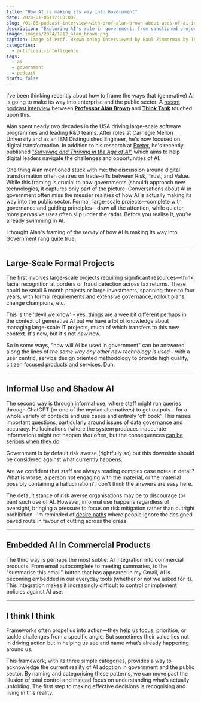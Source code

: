 ```yaml
---
title: "How AI is making its way into Government"
date: 2024-01-06T12:00:00Z
slug: /01-06-podcast-interview-with-prof-alan-brown-about-uses-of-ai-in-government/
description: "Exploring AI's role in government: from sanctioned projects to unapproved staff use, and its creeping integration into everyday tools."
image: images/2024/1212_alan_brown.png
caption: Image of Prof. Brown being interviewed by Paul Zimmerman by Think Tank
categories:
  - artificial-intelligence
tags:
  - ai
  - government
  - podcast
draft: false
---
```


I've been thinking recently about how to frame the ways that (generative) AI is going to make its way into enterprise and the public sector.  A [recent podcast interview](https://www.youtube.com/watch?v=KOyovrkEhlk&list=PLWovoZxDVoYMQJzx9zpNjeJ3UNGuCwYLt&index=6) between [**Professor Alan Brown**](https://www.alanbrown.net/) and [**Think Tank**](https://thinktankproduction.co.uk/) touched upon this.

Alan spent nearly two decades in the USA driving large-scale software programmes and leading R&D teams. After roles at Carnegie Mellon University and as an IBM Distinguished Engineer, he's now focused on digital transformation. In addition to his research at [Exeter](https://experts.exeter.ac.uk/27811-alan-brown), he's recently published [_"Surviving and Thriving in the Age of AI"_](https://surviveaibook.com/) which aims to help digital leaders navigate the challenges and opportunities of AI.

One thing Alan mentioned stuck with me: the discussion around digital transformation often centres on trade-offs between Risk, Trust, and Value. While this framing is crucial to how governments (should) approach new technologies, it captures only part of the picture. Conversations about AI in government often miss the messier realities of how AI is actually making its way into the public sector. Formal, large-scale projects—complete with governance and guiding principles—draw all the attention, while quieter, more pervasive uses often slip under the radar. Before you realise it, you’re already swimming in AI.

I thought Alan's framing of the _reality_ of how AI is making its way into Government rang quite true.

---

## Large-Scale Formal Projects

The first involves large-scale projects requiring significant resources—think facial recognition at borders or fraud detection across tax returns. These could be small 6 month projects or large investments, spanning three to four years, with formal requirements and extensive governance, rollout plans, change champions, etc. 

This is the 'devil we know' - yes, things are a wee bit different perhaps in the context of generative AI but we have a lot of knowledge about managing large-scale IT projects, much of which transfers to this new context. It's new, but it's not _new_ new.

So in some ways, "how will AI be used in government" can be answered along the lines of _the same way any other new technology is used_ - with a user centric, service design oriented methodology to provide high quality, citizen focused products and services. Duh.

---

## Informal Use and Shadow AI

The second way is through informal use, where staff might run queries through ChatGPT (or one of the myriad alternatives) to get outputs - for a whole variety of contexts and use cases and entirely 'off book'. This raises important questions, particularly around issues of data governance and accuracy. Hallucinations (where the system produces inaccurate information) might not happen _that_ often, but the consequences [can be serious when they do](https://www.tomshardware.com/tech-industry/artificial-intelligence/concerns-about-medical-note-taking-tool-raised-after-researcher-discovers-it-invents-things-no-one-said-nabla-is-powered-by-openais-whisper). 

Government is by default risk averse (rightfully so) but this downside should be considered against what currently happens.

Are we confident that staff are always reading complex case notes in detail? What is worse, a person _not_ engaging with the material, or the material possibly containing a hallucination? I don't think the answers are easy here.

The default stance of risk averse organisations may be to discourage (or ban) such use of AI. However, informal use happens regardless of oversight, bringing a pressure to focus on risk mitigation rather than outright prohibition. I'm reminded of [desire paths](https://en.wikipedia.org/wiki/Desire_path) where people ignore the designed paved route in favour of cutting across the grass.

---

## Embedded AI in Commercial Products

The third way is perhaps the most subtle: AI integration into commercial products. From email autocomplete to meeting summaries, to the "summarise this email" button that has appeared in my Gmail, AI is becoming embedded in our everyday tools (whether or not we asked for it). This integration makes it increasingly difficult to control or implement policies against AI use.  

---

## I think I think

Frameworks often propel us into action—they help us focus, prioritise, or tackle challenges from a specific angle. But sometimes their value lies not in driving action but in helping us see and name what’s already happening around us.

This framework, with its three simple categories, provides a way to acknowledge the current reality of AI adoption in government and the public sector. By naming and categorising these patterns, we can move past the illusion of total control and instead focus on understanding what’s actually unfolding. The first step to making effective decisions is recognising and living in this reality.

